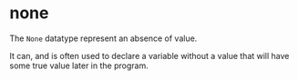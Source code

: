 # none

The `None` datatype represent an absence of value.

It can, and is often used to declare a variable without a value that will have some true value later in the program.